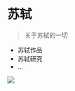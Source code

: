 <!-- _coverpage.md -->

# 苏轼

>关于苏轼的一切

- 苏轼作品
- 苏轼研究
- ...

<!-- 背景图片 -->

![](https://fastly.jsdelivr.net/gh/littleyz/su-shi/docsify/themes/background.png)

